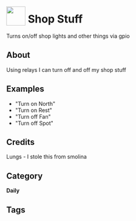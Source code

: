 # <img src="https://raw.githack.com/FortAwesome/Font-Awesome/master/svgs/solid/sun.svg" card_color="#22A7F0" width="50" height="50" style="vertical-align:bottom"/> Shop Stuff
Turns on/off shop lights and other things via gpio

## About
Using relays I can turn off and off my shop stuff

## Examples
* "Turn on North"
* "Turn on Rest"
* "Turn off Fan"
* "Turn off Spot"

## Credits
Lungs - I stole this from smolina

## Category
**Daily**

## Tags

